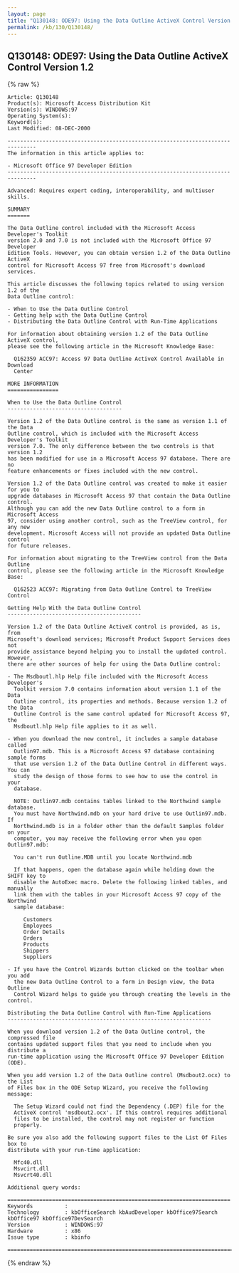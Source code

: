 ```yaml
---
layout: page
title: "Q130148: ODE97: Using the Data Outline ActiveX Control Version 1.2"
permalink: /kb/130/Q130148/
---
```


## Q130148: ODE97: Using the Data Outline ActiveX Control Version 1.2

{% raw %}

	Article: Q130148
	Product(s): Microsoft Access Distribution Kit
	Version(s): WINDOWS:97
	Operating System(s): 
	Keyword(s): 
	Last Modified: 08-DEC-2000
	
	-------------------------------------------------------------------------------
	The information in this article applies to:
	
	- Microsoft Office 97 Developer Edition 
	-------------------------------------------------------------------------------
	
	Advanced: Requires expert coding, interoperability, and multiuser skills.
	
	SUMMARY
	=======
	
	The Data Outline control included with the Microsoft Access Developer's Toolkit
	version 2.0 and 7.0 is not included with the Microsoft Office 97 Developer
	Edition Tools. However, you can obtain version 1.2 of the Data Outline ActiveX
	control for Microsoft Access 97 free from Microsoft's download services.
	
	This article discusses the following topics related to using version 1.2 of the
	Data Outline control:
	
	- When to Use the Data Outline Control
	- Getting help with the Data Outline Control
	- Distributing the Data Outline Control with Run-Time Applications
	
	For information about obtaining version 1.2 of the Data Outline ActiveX control,
	please see the following article in the Microsoft Knowledge Base:
	
	  Q162359 ACC97: Access 97 Data Outline ActiveX Control Available in Download
	  Center
	
	MORE INFORMATION
	================
	
	When to Use the Data Outline Control
	------------------------------------
	
	Version 1.2 of the Data Outline control is the same as version 1.1 of the Data
	Outline control, which is included with the Microsoft Access Developer's Toolkit
	version 7.0. The only difference between the two controls is that version 1.2
	has been modified for use in a Microsoft Access 97 database. There are no
	feature enhancements or fixes included with the new control.
	
	Version 1.2 of the Data Outline control was created to make it easier for you to
	upgrade databases in Microsoft Access 97 that contain the Data Outline control.
	Although you can add the new Data Outline control to a form in Microsoft Access
	97, consider using another control, such as the TreeView control, for any new
	development. Microsoft Access will not provide an updated Data Outline control
	for future releases.
	
	For information about migrating to the TreeView control from the Data Outline
	control, please see the following article in the Microsoft Knowledge Base:
	
	  Q162523 ACC97: Migrating from Data Outline Control to TreeView Control
	
	Getting Help With the Data Outline Control
	------------------------------------------
	
	Version 1.2 of the Data Outline ActiveX control is provided, as is, from
	Microsoft's download services; Microsoft Product Support Services does not
	provide assistance beyond helping you to install the updated control. However,
	there are other sources of help for using the Data Outline control:
	
	- The Msdboutl.hlp Help file included with the Microsoft Access Developer's
	  Toolkit version 7.0 contains information about version 1.1 of the Data
	  Outline control, its properties and methods. Because version 1.2 of the Data
	  Outline Control is the same control updated for Microsoft Access 97, the
	  Msdboutl.hlp Help file applies to it as well.
	
	- When you download the new control, it includes a sample database called
	  Outlin97.mdb. This is a Microsoft Access 97 database containing sample forms
	  that use version 1.2 of the Data Outline Control in different ways. You can
	  study the design of those forms to see how to use the control in your
	  database.
	
	  NOTE: Outlin97.mdb contains tables linked to the Northwind sample database.
	  You must have Northwind.mdb on your hard drive to use Outlin97.mdb. If
	  Northwind.mdb is in a folder other than the default Samples folder on your
	  computer, you may receive the following error when you open Outlin97.mdb:
	
	  You can't run Outline.MDB until you locate Northwind.mdb
	
	  If that happens, open the database again while holding down the SHIFT key to
	  disable the AutoExec macro. Delete the following linked tables, and manually
	  link them with the tables in your Microsoft Access 97 copy of the Northwind
	  sample database:
	
	     Customers
	     Employees
	     Order Details
	     Orders
	     Products
	     Shippers
	     Suppliers
	
	- If you have the Control Wizards button clicked on the toolbar when you add
	  the new Data Outline Control to a form in Design view, the Data Outline
	  Control Wizard helps to guide you through creating the levels in the control.
	
	Distributing the Data Outline Control with Run-Time Applications
	----------------------------------------------------------------
	
	When you download version 1.2 of the Data Outline control, the compressed file
	contains updated support files that you need to include when you distribute a
	run-time application using the Microsoft Office 97 Developer Edition (ODE).
	
	When you add version 1.2 of the Data Outline control (Msdbout2.ocx) to the List
	of Files box in the ODE Setup Wizard, you receive the following message:
	
	  The Setup Wizard could not find the Dependency (.DEP) file for the
	  ActiveX control 'msdbout2.ocx'. If this control requires additional
	  files to be installed, the control may not register or function
	  properly.
	
	Be sure you also add the following support files to the List Of Files box to
	distribute with your run-time application:
	
	  Mfc40.dll
	  Msvcirt.dll
	  Msvcrt40.dll
	
	Additional query words:
	
	======================================================================
	Keywords          :  
	Technology        : kbOfficeSearch kbAudDeveloper kbOffice97Search kbOffice97 kbOffice97DevSearch
	Version           : WINDOWS:97
	Hardware          : x86
	Issue type        : kbinfo
	
	=============================================================================
	

{% endraw %}

